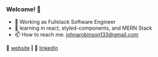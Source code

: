 ### Welcome! 👋



- 💫 Working as Fullstack Software Engineer
- 🌱 learning in react, styled-components, and MERN Stack
- 📫 How to reach me: johnarobinson133@gmail.com

🏡 [website][website] **|**
👔 [linkedin][linkedin]


[website]: https://jrobi133.github.io/PortfolioJohnRobinson/
[linkedin]: https://www.linkedin.com/in/john-robinson-966329b8/
